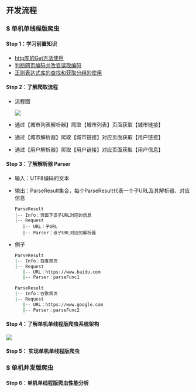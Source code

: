## 开发流程

### $ 单机单线程版爬虫

#### Step 1：学习前置知识

* [http库的Get方法使用]()
* [判断网页编码并改变读取编码]()
* [正则表达式库的查找和获取分组的使用]()

#### Step 2：了解爬取流程

* 流程图

  ![](C:\Users\narli\Desktop\go-crawler\_images\爬取流程图.PNG)

* 通过【城市列表解析器】爬取【城市列表】页面获取【城市链接】

* 通过【城市解析器】爬取【城市链接】对应页面获取【用户链接】

* 通过【用户解析器】爬取【用户链接】对应页面获取【用户信息】

#### Step 3：了解解析器 Parser

* 输入：UTF8编码的文本

* 输出：ParseResult集合，每个ParseResult代表一个子URL及其解析器、对应信息

  ```
  ParseResult
  |-- Info：页面下该子URL对应的信息
  |-- Request
     |-- URL：子URL
     |-- Parser：该子URL对应的解析器
  ```

* 例子

  ```bash
  ParseResult
  |-- Info：百度首页
  |-- Request
     |-- URL：https://www.baidu.com
     |-- Parser：parseFunc1
     
  ParseResult
  |-- Info：谷歌首页
  |-- Request
     |-- URL：https://www.google.com
     |-- Parser：parseFunc2
  ```

#### Step 4：了解单机单线程版爬虫系统架构

![](C:\Users\narli\Desktop\go-crawler\_images\单机版架构图.PNG)

#### Step 5： 实现单机单线程版爬虫



### $ 单机并发版爬虫

#### Step 6：单机单线程版爬虫性能分析

